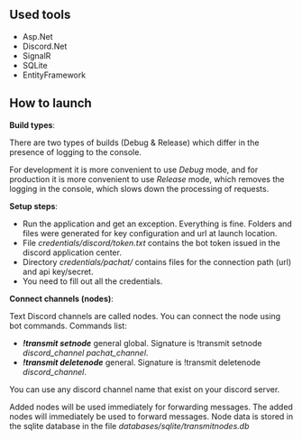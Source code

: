 ## Used tools

 - Asp.Net
 - Discord.Net
 - SignalR
 - SQLite
 - EntityFramework
## How to launch
**Build types**:

There are two types of builds (Debug & Release) which differ in the presence of logging to the console.

For development it is more convenient to use *Debug* mode, and for production it is more convenient to use *Release* mode, which removes the logging in the console, which slows down the processing of requests.

**Setup steps**:

 - Run the application and get an exception. Everything is fine. Folders and files were generated for key configuration and url at launch location.
 - File *credentials/discord/token.txt* contains the bot token issued in the discord application center.
 - Directory *credentials/pachat/* contains files for the connection path (url) and api key/secret.
 - You need to fill out all the credentials.

**Connect channels (nodes)**:

Text Discord channels are called nodes. You can connect the node using bot commands. Commands list:

 - ***!transmit setnode*** general global. Signature is !transmit setnode *discord_channel* *pachat_channel*.
 - ***!transmit deletenode*** general. Signature is !transmit deletenode *discord_channel*.
 
You can use any discord channel name that exist on your discord server.
 
Added nodes will be used immediately for forwarding messages. The added nodes will immediately be used to forward messages. Node data is stored in the sqlite database in the file *databases/sqlite/transmitnodes.db*
